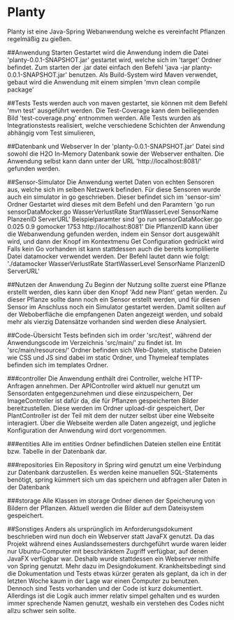 # Planty
Planty ist eine Java-Spring Webanwendung welche es vereinfacht Pflanzen regelmäßig zu gießen.

##Anwendung Starten
Gestartet wird die Anwendung indem die Datei 'planty-0.0.1-SNAPSHOT.jar' gestartet wird, welche sich im 'target' Ordner befindet.
Zum starten der .jar datei einfach den Befehl 'java -jar planty-0.0.1-SNAPSHOT.jar' benutzen.
Als Build-System wird Maven verwendet, gebaut wird die Anwendung mit einem simplen 'mvn clean compile package'

##Tests
Tests werden auch von maven gestartet, sie können mit dem Befehl 'mvn test' ausgeführt werden.
Die Test-Coverage kann dem beiliegenden Bild 'test-coverage.png' entnommen werden.
Alle Tests wurden als Integrationstests realisiert, welche verschiedene Schichten der Anwendung abhängig vom Test simulieren,

##Datenbank und Webserver
In der 'planty-0.0.1-SNAPSHOT.jar' Datei sind sowohl die H2O In-Memory Datenbank sowie der Webserver enthalten.
Die Anwendung selbst kann dann unter der URL 'http://localhost:8081/' gefunden werden.

##Sensor-Simulator
Die Anwendung wertet Daten von echten Sensoren aus, welche sich im selben Netzwerk befinden. Für diese Sensoren wurde auch ein simulator in go geschrieben. Dieser befindet sich im 'sensor-sim' Ordner
Gestartet wird dieses mit dem Befehl und den Paramtern 'go run sensorDataMocker.go WasserVerlustRate StartWasserLevel SensorName PlanzenID ServerURL'
Beispielparamter sind 'go run sensorDataMocker.go 0.025 0.9 gomocker 1753 http://localhost:8081'
Die PflanzenID kann über die Webanwendung gefunden werden, indem ein Sensor dort ausgewählt wird, und dann der Knopf im Kontextmenu Get Configuration gedrückt wird
Falls kein Go vorhanden ist kann stattdessen auch die bereits komplilierte Datei datamocker verwendet werden.
Der Befehl lautet dann wie folgt:
'./datamocker WasserVerlustRate StartWasserLevel SensorName PlanzenID ServerURL'

##Nutzen der Anwendung
Zu Beginn der Nutzung sollte zuerst eine Pflanze erstellt werden, dies kann über den Knopf 'Add new Plant' getan werden. Zu dieser Pflanze sollte dann noch ein Sensor erstellt werden, und für diesen Sensor im Anschluss noch ein Simulator gestartet werden.
Damit sollten auf der Weboberfläche die empfangenen Daten angezeigt werden, und sobald mehr als vierzig Datensätze vorhanden sind werden diese Analysiert.

##Code-Übersicht
Tests befinden sich im order 'src/test', während der Anwendungscode im Verzeichnis 'src/main/' zu findet ist.
Im 'src/main/resources/' Ordner befinden sich Web-Datein, statische Dateien wie CSS und JS sind dabei im static Ordner, und Thymeleaf templates befinden sich im templates Ordner.

###controller
Die Anwendung enthält drei Controller, welche HTTP-Anfragen annehmen. Der APIController wird aktuell nur genutzt um Sensordaten entgegenzunehmen und diese einzuspeichern,
Der ImageController ist dafür da, die für Pflanzen gespeicherten Bilder bereitzustellen. Diese werden im Ordner upload-dir gespeichert,
Der PlantController ist der Teil mit dem der nutzer selbst über eine Webseite interagiert. Über die Webseite werden alle Daten angezeigt, und jegliche Konfiguration der Anwendung wird dort vorgenommen.

###entities
Alle im entities Ordner befindlichen Dateien stellen eine Entität bzw. Tabelle in der Datenbank dar.

###repositories
Ein Repository in Spring wird genutzt um eine Verbindung zur Datenbank darzustellen. Es werden keine manuellen SQL-Statements benötigt, spring kümmert sich um das speichern und abfragen aller Daten in der Datenbank

###storage
Alle Klassen im storage Ordner dienen der Speicherung von Bildern der Pflanzen. Aktuell werden die Bilder auf dem Dateisystem gespeichert.

##Sonstiges
Anders als ursprünglich im Anforderungsdokument beschrieben wird nun doch ein Webserver statt JavaFX genutzt. Da das Projekt während eines Auslandssemesters durchgeführt wurde waren leider nur Ubuntu-Computer mit beschränktem Zugriff verfügbar, auf denen JavaFX verfügbar war. Deshalb wurde stattdessen ein Webserver mithilfe von Spring genutzt. Mehr dazu im Designdokument.
Krankheitsbedingt sind die Dokumentation und Tests etwas kürzer geraten als geplant, da ich in der letzten Woche kaum in der Lage war einen Computer zu benutzen.
Dennoch sind Tests vorhanden und der Code ist kurz dokumentiert. Allerdings ist die Logik auch immer relativ simpel gehalten und es wurden immer sprechende Namen genutzt, weshalb ein verstehen des Codes nicht allzu schwer sein sollte.